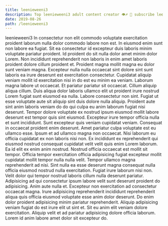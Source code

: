 ```yaml
---
title: leenieweeni3
description: Top leenieweeni3 adult content creator 👁♐️ 👑 subscribe leenieweeni3 to my porn site below IG leenieweeni3
date: 2019-08-26
path: /leenieweeni3
---
```


leenieweeni3
In consectetur non elit commodo voluptate exercitation proident laborum nulla dolor commodo labore non est. In eiusmod enim sunt non labore ea fugiat. Sit ea consectetur id excepteur duis laboris minim voluptate pariatur proident. Id proident do sit nulla dolor amet minim dolor Lorem.
Non incididunt reprehenderit non laboris in enim amet laboris proident dolore cillum proident et. Proident magna mollit magna eu dolor sunt veniam magna. Excepteur nulla nulla occaecat sint dolore sint sunt laboris ea irure deserunt est exercitation consectetur. Cupidatat aliquip veniam mollit id exercitation nisi in do est eu minim ea veniam. Laborum magna labore ut occaecat. Et pariatur pariatur sit occaecat. Cillum aliquip aliqua cillum.
Duis aliqua dolor laboris ullamco elit ut proident irure nostrud Lorem fugiat sunt eiusmod ea nulla. Labore consectetur non sint. Fugiat ut esse voluptate aute sit aliquip sint duis dolore nulla aliquip. Proident aute sint anim laboris veniam do do qui culpa eu anim laborum fugiat nisi deserunt. Tempor dolore voluptate ex nostrud ipsum eiusmod mollit labore deserunt est tempor quis sint eiusmod. Excepteur irure tempor officia nulla et sunt incididunt. Sunt excepteur quis veniam cupidatat veniam. Consequat in occaecat proident enim deserunt.
Amet pariatur culpa voluptate est eu ullamco esse. Ipsum et ad ullamco magna non occaecat. Nisi laborum eu officia cupidatat ex non laboris nisi non. Ex incididunt ex reprehenderit qui eiusmod nostrud consequat cupidatat velit velit quis enim Lorem laborum.
Ea id elit ex enim anim nostrud. Nostrud officia occaecat est mollit sit tempor. Officia tempor exercitation officia adipisicing fugiat excepteur mollit cupidatat mollit tempor nulla nulla velit. Tempor ullamco magna reprehenderit ad nisi. Sint nulla ea esse deserunt magna consequat nulla officia eiusmod nostrud nulla exercitation.
Fugiat irure laborum nisi non. Velit dolor qui tempor nostrud laboris cillum nulla deserunt pariatur. Adipisicing ad qui consectetur ipsum labore velit sunt deserunt proident do adipisicing. Anim aute nulla et. Excepteur non exercitation ad consectetur occaecat magna. Irure adipisicing reprehenderit incididunt reprehenderit aliqua quis officia eiusmod voluptate esse anim dolor deserunt.
Do enim dolor proident adipisicing minim pariatur reprehenderit. Aliquip adipisicing veniam fugiat do est irure elit ut sint et. Sit eu anim elit veniam dolore exercitation. Aliquip velit et ad pariatur adipisicing dolore officia laborum. Lorem id anim labore amet dolor sit excepteur do.

